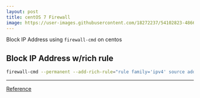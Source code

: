 ```yaml
---
layout: post
title: centOS 7 Firewall
image: https://user-images.githubusercontent.com/18272237/54102823-48664100-43a0-11e9-8c91-0aa2cfd696ad.jpg
---
```

Block IP Address using `firewall-cmd` on centos


## Block IP Address w/rich rule
```bash
firewall-cmd --permanent --add-rich-rule="rule family='ipv4' source address='192.168.0.11' reject"
```




***
[Reference](https://fedoraproject.org/wiki/Features/FirewalldRichLanguage)
